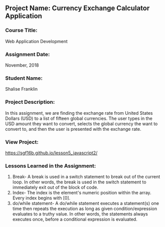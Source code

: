 ## Project Name:  Currency Exchange Calculator Application

### Course Title:
Web Application Development

### Assignment Date:  
November, 2018

### Student Name:  
Shalise Franklin

### Project Description:
In this assignment, we are finding the exchange rate from United States Dollars (USD) to a list of fifteen global currencies. The user types in the USD amount they want to convert, selects the global currency the want to convert to, and then the user is presented with the exchange rate.

### View Project:
https://sgf16b.github.io/lesson5_javascript2/

### Lessons Learned in the Assignment:
1. Break- A break is used in a switch statement to break out of the current loop. In other words, the break is used in the switch statement to immediately exit out of the block of code.
2. Index- The index is the element's numeric position within the array. Every index begins with [0].
3. do/while statement- A do/while statement executes a statement(s) one time then repeats the execution as long as given condition/expression evaluates to a truthy value. In other words, the statements always executes once, before a conditional expression is evaluated.



